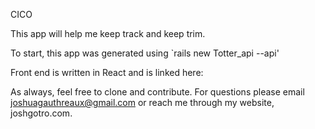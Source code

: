CICO

This app will help me keep track and keep trim. 

To start, this app was generated using `rails new Totter_api --api'

Front end is written in React and is linked here:


As always, feel free to clone and contribute. For questions please email joshuagauthreaux@gmail.com or reach me through my website, joshgotro.com. 